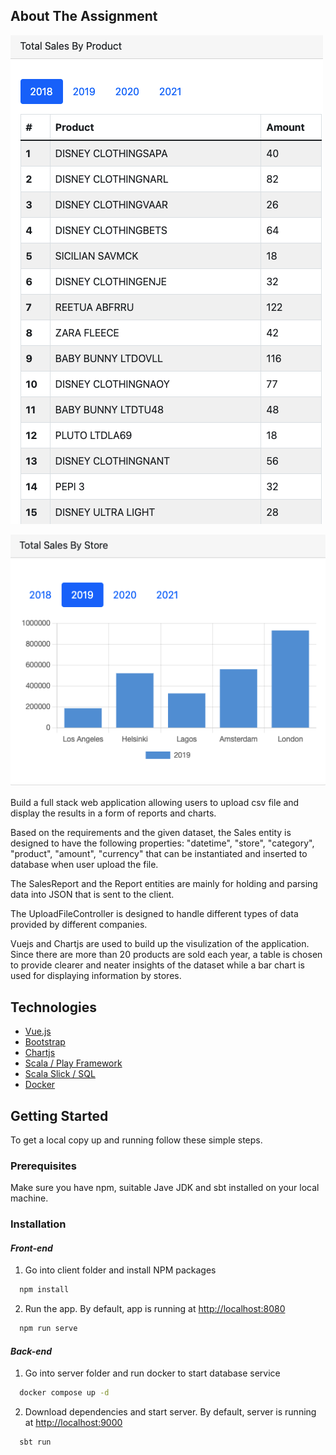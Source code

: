 ## About The Assignment

![Total Sales By Product ](./screenshots/ByProduct.png)

![Total Sales By Store ](./screenshots/ByStore.png)

Build a full stack web application allowing users to upload csv file and display the results in a form of reports and charts.

Based on the requirements and the given dataset, the Sales entity is designed to have the following properties: "datetime", "store", "category", "product", "amount", "currency" that can be instantiated and inserted to database when user upload the file.

The SalesReport and the Report entities are mainly for holding and parsing data into JSON that is sent to the client.

The UploadFileController is designed to handle different types of data provided by different companies.

Vuejs and Chartjs are used to build up the visulization of the application. Since there are more than 20 products are sold each year, a table is chosen to provide clearer and neater insights of the dataset while a bar chart is used for displaying information by stores.

## Technologies

- [Vue.js](https://vuejs.org/)
- [Bootstrap](https://getbootstrap.com)
- [Chartjs](https://www.chartjs.org/docs/latest)
- [Scala / Play Framework](https://www.playframework.com)
- [Scala Slick / SQL](https://scala-slick.org)
- [Docker](https://www.docker.com)

## Getting Started

To get a local copy up and running follow these simple steps.

### Prerequisites

Make sure you have npm, suitable Jave JDK and sbt installed on your local machine.

### Installation

#### _Front-end_

1. Go into client folder and install NPM packages

```sh
  npm install
```

2. Run the app. By default, app is running at [http://localhost:8080](http://localhost:8080)

```sh
  npm run serve
```

#### _Back-end_

1. Go into server folder and run docker to start database service

```sh
  docker compose up -d
```

2. Download dependencies and start server. By default, server is running at [http://localhost:9000](http://localhost:9000)

```sh
  sbt run
```
